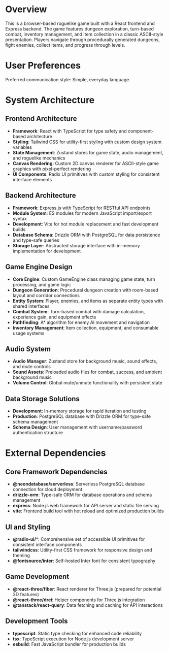 # Overview

This is a browser-based roguelike game built with a React frontend and Express backend. The game features dungeon exploration, turn-based combat, inventory management, and item collection in a classic ASCII-style presentation. Players navigate through procedurally generated dungeons, fight enemies, collect items, and progress through levels.

# User Preferences

Preferred communication style: Simple, everyday language.

# System Architecture

## Frontend Architecture
- **Framework**: React with TypeScript for type safety and component-based architecture
- **Styling**: Tailwind CSS for utility-first styling with custom design system variables
- **State Management**: Zustand stores for game state, audio management, and roguelike mechanics
- **Canvas Rendering**: Custom 2D canvas renderer for ASCII-style game graphics with pixel-perfect rendering
- **UI Components**: Radix UI primitives with custom styling for consistent interface elements

## Backend Architecture  
- **Framework**: Express.js with TypeScript for RESTful API endpoints
- **Module System**: ES modules for modern JavaScript import/export syntax
- **Development**: Vite for hot module replacement and fast development builds
- **Database Schema**: Drizzle ORM with PostgreSQL for data persistence and type-safe queries
- **Storage Layer**: Abstracted storage interface with in-memory implementation for development

## Game Engine Design
- **Core Engine**: Custom GameEngine class managing game state, turn processing, and game logic
- **Dungeon Generation**: Procedural dungeon creation with room-based layout and corridor connections
- **Entity System**: Player, enemies, and items as separate entity types with shared interfaces
- **Combat System**: Turn-based combat with damage calculation, experience gain, and equipment effects
- **Pathfinding**: A* algorithm for enemy AI movement and navigation
- **Inventory Management**: Item collection, equipment, and consumable usage systems

## Audio System
- **Audio Manager**: Zustand store for background music, sound effects, and mute controls
- **Sound Assets**: Preloaded audio files for combat, success, and ambient background music
- **Volume Control**: Global mute/unmute functionality with persistent state

## Data Storage Solutions
- **Development**: In-memory storage for rapid iteration and testing
- **Production**: PostgreSQL database with Drizzle ORM for type-safe schema management
- **Schema Design**: User management with username/password authentication structure

# External Dependencies

## Core Framework Dependencies
- **@neondatabase/serverless**: Serverless PostgreSQL database connection for cloud deployment
- **drizzle-orm**: Type-safe ORM for database operations and schema management
- **express**: Node.js web framework for API server and static file serving
- **vite**: Frontend build tool with hot reload and optimized production builds

## UI and Styling
- **@radix-ui/***: Comprehensive set of accessible UI primitives for consistent interface components
- **tailwindcss**: Utility-first CSS framework for responsive design and theming
- **@fontsource/inter**: Self-hosted Inter font for consistent typography

## Game Development
- **@react-three/fiber**: React renderer for Three.js (prepared for potential 3D features)
- **@react-three/drei**: Helper components for Three.js integration
- **@tanstack/react-query**: Data fetching and caching for API interactions

## Development Tools
- **typescript**: Static type checking for enhanced code reliability
- **tsx**: TypeScript execution for Node.js development server
- **esbuild**: Fast JavaScript bundler for production builds